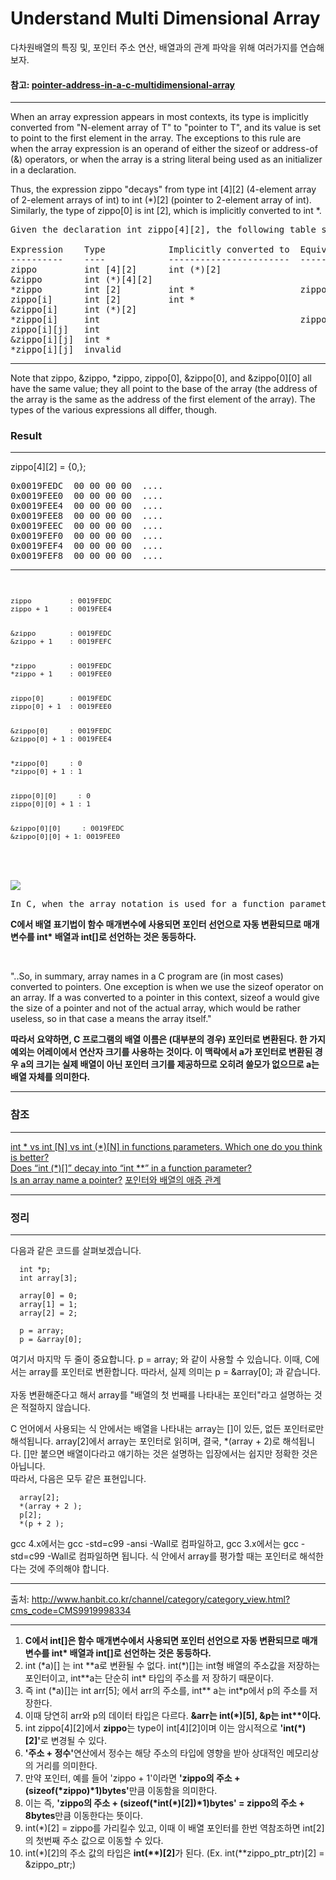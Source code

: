 # Understand Multi Dimensional Array
다차원배열의 특징 및, 포인터 주소 연산, 배열과의 관계 파악을 위해 여러가지를 연습해보자.

<h4>참고: <a href = "https://stackoverflow.com/questions/2003745/pointer-address-in-a-c-multidimensional-array">pointer-address-in-a-c-multidimensional-array</a></h4><hr>

<p>
When an array expression appears in most contexts, its type is implicitly converted from "N-element array of T" to "pointer to T", and its value is set to point to the first element in the array. The exceptions to this rule are when the array expression is an operand of either the sizeof or address-of (&) operators, or when the array is a string literal being used as an initializer in a declaration.

Thus, the expression zippo "decays" from type int [4][2] (4-element array of 2-element arrays of int) to int (*)[2] (pointer to 2-element array of int). Similarly, the type of zippo[0] is int [2], which is implicitly converted to int *.
</p>

<pre>
Given the declaration int zippo[4][2], the following table shows the types of various array expressions involving zippo and any implicit conversions:

Expression    Type            Implicitly converted to  Equivalent expression
----------    ----            -----------------------  ---------------------
zippo         int [4][2]      int (*)[2]               
&zippo        int (*)[4][2]       
*zippo        int [2]         int *                    zippo[0]
zippo[i]      int [2]         int *
&zippo[i]     int (*)[2]                               
*zippo[i]     int                                      zippo[i][0]
zippo[i][j]   int
&zippo[i][j]  int *
*zippo[i][j]  invalid
</pre>
<hr>
<p>
Note that zippo, &zippo, *zippo, zippo[0], &zippo[0], and &zippo[0][0] all have the same value; they all point to the base of the array (the address of the array is the same as the address of the first element of the array). The types of the various expressions all differ, though.
</p>

<h3>Result</h3>
<hr>

<p>zippo[4][2] = {0,};</p>
<pre>
0x0019FEDC  00 00 00 00  ....
0x0019FEE0  00 00 00 00  ....
0x0019FEE4  00 00 00 00  ....
0x0019FEE8  00 00 00 00  ....
0x0019FEEC  00 00 00 00  ....
0x0019FEF0  00 00 00 00  ....
0x0019FEF4  00 00 00 00  ....
0x0019FEF8  00 00 00 00  ....
<hr>
<div style = "font-size: 0.8em; padding:0 margin:0;">
zippo         : 0019FEDC
zippo + 1     : 0019FEE4
<br>
&zippo        : 0019FEDC
&zippo + 1    : 0019FEFC
<br>
*zippo        : 0019FEDC
*zippo + 1    : 0019FEE0
<br>
zippo[0]      : 0019FEDC
zippo[0] + 1  : 0019FEE0
<br>
&zippo[0]     : 0019FEDC
&zippo[0] + 1 : 0019FEE4
<br>
*zippo[0]     : 0
*zippo[0] + 1 : 1
<br>
zippo[0][0]     : 0
zippo[0][0] + 1 : 1
<br>
&zippo[0][0]     : 0019FEDC
&zippo[0][0] + 1: 0019FEE0
</div>

</pre>
<br>

<img src = "http://cslab2.kku.ac.kr/~201721210/pointer_study.JPG">


<p>
<pre>
In C, when the array notation is used for a function parameter, it is automatically transformed into a pointer declaration, so declaring parameter as int* array and int array[] are equivalent.
</pre>
</p>
<p>
      <b>C에서 배열 표기법이 함수 매개변수에 사용되면 포인터 선언으로 자동 변환되므로 매개변수를 int* 배열과 int[]로 선언하는 것은 동등하다.</b>
</p>
<br>
<p>
"..So, in summary, array names in a C program are (in most cases) converted to pointers. One exception is when we use the sizeof operator on an array. If a was converted to a pointer in this context, sizeof a would give the size of a pointer and not of the actual array, which would be rather useless, so in that case a means the array itself."
</p>
</p>
<p>
      <b>따라서 요약하면, C 프로그램의 배열 이름은 (대부분의 경우) 포인터로 변환된다. 한 가지 예외는 어레이에서 연산자 크기를 사용하는 것이다. 이 맥락에서 a가 포인터로 변환된 경우 a의 크기는 실제 배열이 아닌 포인터 크기를 제공하므로 오히려 쓸모가 없으므로 a는 배열 자체를 의미한다.</b>
</p>
<hr>
<h3>참조</h3>
<hr>
<a href = "https://softwareengineering.stackexchange.com/questions/269648/int-vs-int-n-vs-int-n-in-functions-parameters-which-one-do-you-think-i">int * vs int [N] vs int (*)[N] in functions parameters. Which one do you think is better?</a><br>
<a href = "https://stackoverflow.com/questions/27878583/does-int-decay-into-int-in-a-function-parameter#comment44159110_27878630">Does “int (*)[]” decay into “int **” in a function parameter?</a><br>
<a href = "https://stackoverflow.com/questions/1641957/is-an-array-name-a-pointer">Is an array name a pointer?</a>
<a href = "http://www.hanbit.co.kr/channel/category/category_view.html?cms_code=CMS9919998334">포인터와 배열의 애증 관계</a>
<hr>
<h3>정리</h3>
<hr>
<p>

<p>
다음과 같은 코드를 살펴보겠습니다.

      int *p;
      int array[3];
      
      array[0] = 0;
      array[1] = 1;
      array[2] = 2;

      p = array;
      p = &array[0];
</p>

여기서 마지막 두 줄이 중요합니다. p = array; 와 같이 사용할 수 있습니다. 이때, C에서는 array를 포인터로 변환합니다. 따라서, 실제 의미는 p = &array[0]; 과 같습니다.
<br>
<br>
자동 변환해준다고 해서 array를 "배열의 첫 번째를 나타내는 포인터"라고 설명하는 것은 적절하지 않습니다.
</p>
<p>
    C 언어에서 사용되는 식 안에서는 배열을 나타내는 array는 []이 있든, 없든 포인터로만 해석됩니다. array[2]에서 array는 포인터로 읽히며, 결국, *(array + 2)로 해석됩니다. []만 붙으면 배열이다라고 얘기하는 것은 설명하는 입장에서는 쉽지만 정확한 것은 아닙니다.
<br>
따라서, 다음은 모두 같은 표현입니다.
<br>
      
      array[2];
      *(array + 2 );
      p[2];
      *(p + 2 );
gcc 4.x에서는 gcc -std=c99 -ansi -Wall로 컴파일하고, gcc 3.x에서는 gcc -std=c99 -Wall로 컴파일하면 됩니다. 식 안에서 array를 평가할 때는 포인터로 해석한다는 것에 주의해야 합니다.
</p>
<hr>
<p>출처: <a href = "http://www.hanbit.co.kr/channel/category/category_view.html?cms_code=CMS9919998334">http://www.hanbit.co.kr/channel/category/category_view.html?cms_code=CMS9919998334</a>
</p>
<hr>
<ol>
      <li><b>C에서 int[]은 함수 매개변수에서 사용되면 포인터 선언으로 자동 변환되므로 매개변수를 int* 배열과 int[]로 선언하는 것은 동등하다.</b></li>
      <li>int (*a)[] 는 int **a로 변환될 수 없다. int(*)[]는 int형 배열의 주소값을 저장하는 포인터이고, int**a는 단순히 int* 타입의 주소를 저 장하기 때문이다. </li>
      <li>즉 int (*a)[]는 int arr[5]; 에서 arr의 주소를, int** a는 int*p에서 p의 주소를 저장한다.</li>
      <li>이때 당연히 arr와 p의 데이터 타입은 다르다. <b>&arr는 int(*)[5], &p는 int**이다.</b></li>
      <li>int zippo[4][2]에서 <b>zippo</b>는 type이 int[4][2]이며 이는 암시적으로 <b>'int(*)[2]'</b>로 변경될 수 있다.</li>
      <li><b>'주소 + 정수'</b>연산에서 정수는 해당 주소의 타입에 영향을 받아 상대적인 메모리상의 거리를 의미한다.</li>
      <li>만약 포인터, 예를 들어 'zippo + 1'이라면 <b>'zippo의 주소 + (sizeof(*zippo)*1)bytes'</b>만큼 이동함을 의미한다.</li>
      <li>이는 즉, <b>'zippo의 주소 + (sizeof(*int(*)[2])*1)bytes' = zippo의 주소 + 8bytes</b>만큼 이동한다는 뜻이다.</li>
      <li>int(*)[2] = zippo를 가리킬수 있고, 이때 이 배열 포인터를 한번 역참조하면 int[2]의 첫번째 주소 값으로 이동할 수 있다.</li> 
      <li>int(*)[2]의 주소 값의 타입은 <b>int(**)[2]</b>가 된다. (Ex. int(**zippo_ptr_ptr)[2] = &zippo_ptr;)</li>
</ol>
